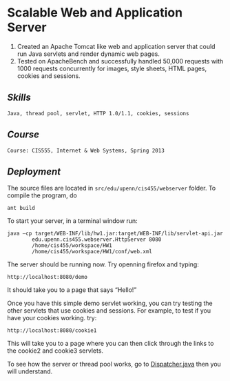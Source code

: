 Scalable Web and Application Server
===================================

1. Created an Apache Tomcat like web and application server that could run Java servlets and render dynamic web pages.
2. Tested on ApacheBench and successfully handled 50,000 requests with 1000 requests concurrently for images, style sheets, HTML pages, cookies and sessions.

## _Skills_
    
    Java, thread pool, servlet, HTTP 1.0/1.1, cookies, sessions

## _Course_
    
    Course: CIS555, Internet & Web Systems, Spring 2013
    
## _Deployment_
    
The source files are located in `src/edu/upenn/cis455/webserver` folder. To compile the program, do

    ant build

To start your server, in a terminal window run:
    
    java –cp target/WEB-INF/lib/hw1.jar:target/WEB-INF/lib/servlet-api.jar
            edu.upenn.cis455.webserver.HttpServer 8080
            /home/cis455/workspace/HW1
            /home/cis455/workspace/HW1/conf/web.xml

The server should be running now. Try openning firefox and typing:
    
    http://localhost:8080/demo

It should take you to a page that says “Hello!”

Once you have this simple demo servlet working, you can try testing the other servlets that use cookies and sessions. 
For example, to test if you have your cookies working. try:    

    http://localhost:8080/cookie1

This will take you to a page where you can then click through the links to the cookie2 and cookie3
servlets.

To see how the server or thread pool works, go to [Dispatcher.java](src/edu/upenn/cis455/webserver/Dispatcher.java) then you will understand.
    
    
    
    


